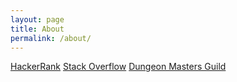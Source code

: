 ```yaml
---
layout: page
title: About
permalink: /about/
---
```


[HackerRank](https://www.hackerrank.com/nnichols1991)
[Stack Overflow](https://stackoverflow.com/users/10446899/nick-nichols)
[Dungeon Masters Guild](https://www.dmsguild.com/browse.php/?author=Nick%20Nichols)
